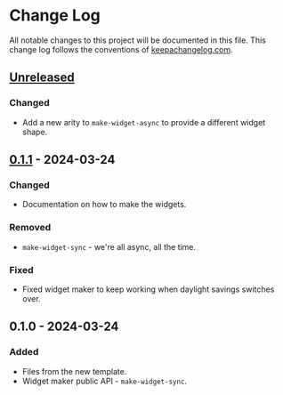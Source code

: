 # Change Log
All notable changes to this project will be documented in this file. This change log follows the conventions of [keepachangelog.com](http://keepachangelog.com/).

## [Unreleased]
### Changed
- Add a new arity to `make-widget-async` to provide a different widget shape.

## [0.1.1] - 2024-03-24
### Changed
- Documentation on how to make the widgets.

### Removed
- `make-widget-sync` - we're all async, all the time.

### Fixed
- Fixed widget maker to keep working when daylight savings switches over.

## 0.1.0 - 2024-03-24
### Added
- Files from the new template.
- Widget maker public API - `make-widget-sync`.

[Unreleased]: https://sourcehost.site/your-name/stock/compare/0.1.1...HEAD
[0.1.1]: https://sourcehost.site/your-name/stock/compare/0.1.0...0.1.1
